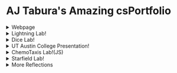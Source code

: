 # AJ Tabura's Amazing csPortfolio

<details>
 <summary>Webpage</summary>
 <h3>Links:</h3>
 <p>
  
  <a href="https://taburaa.github.io/YummuInMyTummu/1test/tummu.html">Yummu in my Tummu<br></a>
  
  <a href="https://github.com/TaburaA/YummuInMyTummu">Web page URL<br></a>
    <details>
    <summary>Webpage Reflection</summary>
 <p>
I thought the webpage project was really cool. I've never used HTML before so to be able to use it and play around made it really cool. This lab had us use kate and HTML to create a webpage for something we liked. I used it to advertise Cornflakes and my friend Ben's band. I was able to make the images distort and redirect to other webpages. Really cool project.
</p>
    </details>
</p>
</details>
<details>
 <summary>Lightning Lab!</summary>
 <h3>Links:</h3>
  <p>
  
  <a href="https://taburaa.github.io/lightning2/">Aesthetic Lightning<br></a>
  
  <a href="https://github.com/TaburaA/lightning2">Repo URL<br></a>
 <details>
    <summary>Lightning Reflection</summary>
 <h3>Links:</h3>
 <p>
This lab reviewed math.random(). We created lightning by randomizing a line's path and endpoint. I made it my own by not only randomizing the shape, but also the colour of the lightning and background. I also implemented an interactive element by having a mouse click reset the program.
</p>
    </details>

</p>

 </details>
 <details>
 <summary>Dice Lab!</summary>
 <h3>Links:</h3>
  <p>
  
  <a href="https://taburaa.github.io/dice3/">DiceDiceBaby<br></a>
  
  <a href="https://github.com/TaburaA/dice3">Repo URL<br></a>
 <details>
    <summary>Dice Reflection</summary>
 <p>
This lab reviewed both math.Random() and object creation. My lab created dice objects where when you click on the screen, the color of the dice was randomized, along with the number displayed on the dice. The number on the dice was added to all the other dice, and the sum was calculated. If the sum was above a certain number, a "Win" was displayed with a congratulations and a picture of Dr. R.
</p>
    </details>

</p>
 </details>
 <details>
 <summary>UT Austin College Presentation!</summary>
 <h3>Links:</h3>
   <p>
  
  <a href="https://taburaa.github.io/CollegePresentation/yo.html">UT Austin Presentation<br></a>
  <details>
    <summary>UT Austin Reflection</summary>
 <p>
This college presentation project was very eye-opening. I was able to actually talk to people who work in computer science and see what it's like in a top 10 college. Many times we get so caught up in the everyday, that we forget what CS can actually look like. Computer science can be used to do a lot of cool things, and I was able to talk to UT Austin proffesors who can make cool things happen. I learnt a lot about UT Austin, and in the presentation I talked about the demographics, statistics and interesting projects that the CS department is doing there.
</p>
    </details>
</p>
 </details>
 <details>
 <summary>ChemoTaxis Lab!(JS)</summary>
 <h3>Links:</h3>
   <p>
    
<a href="https://taburaa.github.io/chemotaxis4/">Non-JS ChemoTravis(may not be working 100%!)<br></a>  
  
  <a href="https://taburaa.github.io/chemotaxis4/AJsound/">ChemoTravis<br></a>
  
  <a href="https://github.com/TaburaA/chemotaxis4">Repo URL<br></a>
 <details>
    <summary>ChemoTaxis Reflection</summary>
 <p>
This is my favorite lab so far. I've always been a rap fan. I thought that ChemoTaxis sounded a lot like ChemoTravis, which is the first name of one of my favorite rappers: Travis Scott. So I decided to implement my love for rap music into this lab. This lab tested math.random() pathing and object creation. Using PImage, math.random(), and sin()/theta/tan(), I created a program that featured 8-but pictures that moved towards where the mouse was. With a little help from Dr. R, I was able to get sound to work for the program in JS. If you pressed 1,2, or 3, the Travis Scott heads would shake at differing rates, and a soundbyte of one of his songs would play. A lot of different ideas in one lab.
</p>
    </details>

</p>
 </details>
 <details>
 <summary>Starfield Lab!</summary>
 <h3>Links:</h3>
    <p>
  
  <a href="https://taburaa.github.io/starfield5/">ChemoTravis<br></a>
  
  <a href="https://github.com/TaburaA/starfield5">Repo URL<br></a>
 <details>
    <summary>Starfield Reflection</summary>
 <p>
For this lab we were to focus on inheritance and interfaces. My lab used triginometry, PImage and randomization to create the image of turkeys flying in random increments in a circle, along with a giant corn and pilgrim hats. Since Thanksgiving was around the corner, this lab was Thanksgiving themed. The turkeys had their own code, and by using inheritence and interfaces, the other two images were able to follow the same code without any additional work. I learnt a lot about inheritence and interfaces, much more than last year.
</p>
    </details>

</p>
 </details>

<details>
 <summary>More Reflections</summary>
 <p>
  
 1. Individual Lab Reflections are under their respective dropdown menus.
 
 
  2. The thing I'm most proud of in my CS development is my ability to make my code my own. Throughout the labs and projects, we had checklists to fill, and deadlines to meet, yet I always went above and beyond to implement things that made it unique to me. Whether it would be to use PImages, sound bytes, or increased interactiveibility, I always enriched my education by going further than the call of duty. 
  
  
 3. Here's an examle as a code snippet:
 
 
   ```Java
  text("Get 350 or more to win!",20,450);
  
  
 text("Total:", 20,550);
 
 
  text(total,120,550); 
  
  
   if(total>350){
   
   
    textSize(32);
    
    
    fill(255);
    
    
    text("YOU WIN!",200,550);
    
    
    image(img,210,150);
    
    
   }
   
  total=0;
  
 ```
 
 While this is an early example, I still made it my own. Instead of just having a You Win message, I learnt how to use Images in processing and put in an image of Dr. R. 
 
 4. The most difficult piece of code would be the use of javascript to combine images, sound, and keyPressed() to make an interactive project!
 
 5. Here's the code:

 function preload() {
	one = loadSound("data/straightup.wav");
	two = loadSound("data/skrt.wav");
	three = loadSound("data/itslit.mp3");
	img = loadImage("data/scott.png");
}


if (key == '1') {
		sike = 1;
		adlib = 0;
		while (adlib < 1) {
			one.play();
			adlib = 1;
		}
 
  
  	move(sike) {
		//var oliver = atan((mouseY - y) / (mouseX - x));
		var oliver = Math.PI * 2;
		if (sike == 1) {
			this.x += random(-5, 5);
			this.y += random(-5, 5);
			if (mouseX < this.x) {
				this.x -= cos(oliver) * 1;
				this.y -= sin(oliver) * 1;
			} else {
				this.x += cos(oliver) * 1;
				this.y += sin(oliver) * 1;
			}
		}


6. This code was challenging because I wanted to use the sound library of processing, but I coudln't because it wasn't available on github. I also wanted the objects I created to go straight to the mouse, but it the object would always go in zig zag fashion. In order to fix this, the code was converted to java script. It used function preload() along with loadsound() and loadimage() to load the files into the program. Then, I found out how to use keyPressed() to emit images and sound in an efficient way. To make the objects move in a straight line, I used trigonometry to create a line that went along either the cos or the sin of the angle. This would create a straight line from the orgin to the mouse. 
 </p>
 </details>

